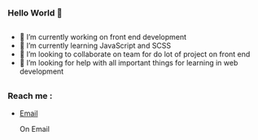 ### Hello World 👋
##
- 🔭 I’m currently working on front end development
- 🌱 I’m currently learning JavaScript and SCSS
- 👯 I’m looking to collaborate on team for do lot of project on front end
- 🤔 I’m looking for help with all important things for learning in web development
##
### Reach me : 
- <a target="_blank" href="https://www.instagram.com/darwin___333/">Email</a><p> On Email</p>
